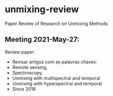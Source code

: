 # unmixing-review
Paper Review of Research on Unmixing Methods


## Meeting 2021-May-27:
Review paper:
- Revisar artigos com as palavras chaves:
 - Remote sensing,
 - Spectroscopy,
 - Unmixing with multispectral and temporal
 - Unmixing with hyperspectral and temporal
 - Since 2018

